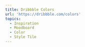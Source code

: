 ```yaml
---
title: Dribbble Colors
url: 'https://dribbble.com/colors'
topics:
  - Inspiration
  - Moodboard
  - Color
  - Style Tile
---
```


